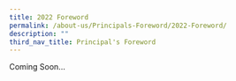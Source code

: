 ```yaml
---
title: 2022 Foreword
permalink: /about-us/Principals-Foreword/2022-Foreword/
description: ""
third_nav_title: Principal's Foreword
---
```

Coming Soon...